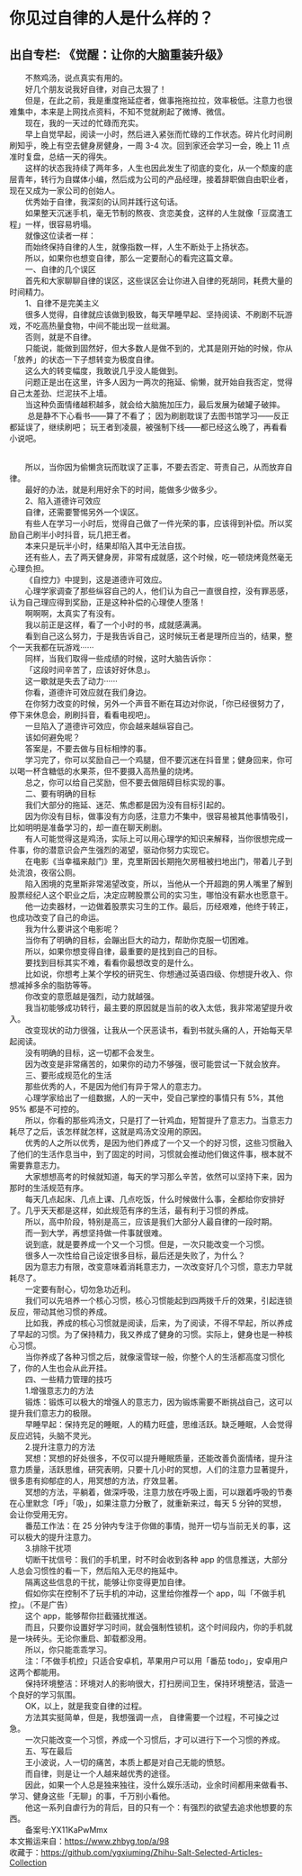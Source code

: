 # 你见过自律的人是什么样的？  
## 出自专栏: 《觉醒：让你的大脑重装升级》  
&emsp;&emsp;不熬鸡汤，说点真实有用的。  
&emsp;&emsp;好几个朋友说我好自律，对自己太狠了！  
&emsp;&emsp;但是，在此之前，我是重度拖延症者，做事拖拖拉拉，效率极低。注意力也很难集中，本来是上网找点资料，不知不觉就刷起了微博、微信。  
&emsp;&emsp;现在，我的一天过的忙碌而充实。  
&emsp;&emsp;早上自觉早起，阅读一小时，然后进入紧张而忙碌的工作状态。碎片化时间刷刷知乎，晚上有空去健身房健身，一周 3-4 次。回到家还会学习一会，晚上 11 点准时复盘，总结一天的得失。  
&emsp;&emsp;这样的状态我持续了两年多，人生也因此发生了彻底的变化，从一个颓废的底层青年，转行为自媒体小编，然后成为公司的产品经理，接着辞职做自由职业者，现在又成为一家公司的创始人。  
&emsp;&emsp;优秀始于自律，我深刻的认同并践行这句话。  
&emsp;&emsp;如果整天沉迷手机，毫无节制的熬夜、贪恋美食，这样的人生就像「豆腐渣工程」一样，很容易坍塌。  
&emsp;&emsp;就像这位读者一样：  
&emsp;&emsp;而始终保持自律的人生，就像指数一样，人生不断处于上扬状态。  
&emsp;&emsp;所以，如果你也想变自律，那么一定要耐心的看完这篇文章。  
&emsp;&emsp;一、自律的几个误区  
&emsp;&emsp;首先和大家聊聊自律的误区，这些误区会让你进入自律的死胡同，耗费大量的时间精力。  
&emsp;&emsp;1、自律不是完美主义  
&emsp;&emsp;很多人觉得，自律就应该做到极致，每天早睡早起、坚持阅读、不刷剧不玩游戏，不吃高热量食物，中间不能出现一丝纰漏。  
&emsp;&emsp;否则，就是不自律。  
&emsp;&emsp;只能说，能做到固然好，但大多数人是做不到的，尤其是刚开始的时候，你从「放养」的状态一下子想转变为极度自律。  
&emsp;&emsp;这么大的转变幅度，我敢说几乎没人能做到。  
&emsp;&emsp;问题正是出在这里，许多人因为一两次的拖延、偷懒，就开始自我否定，觉得自己太差劲、烂泥扶不上墙。  
&emsp;&emsp;当这种负面情绪越积越多，就会给大脑施加压力，最后发展为破罐子破摔。  
&emsp;&emsp; 总是静不下心看书——算了不看了； 因为刷剧耽误了去图书馆学习——反正都延误了，继续刷吧； 玩王者到凌晨，被强制下线——都已经这么晚了，再看看小说吧。  
&emsp;&emsp;
  
&emsp;&emsp;所以，当你因为偷懒贪玩而耽误了正事，不要去否定、苛责自己，从而放弃自律。  
&emsp;&emsp;最好的办法，就是利用好余下的时间，能做多少做多少。  
&emsp;&emsp;2、陷入道德许可效应  
&emsp;&emsp;自律，还需要警惕另外一个误区。  
&emsp;&emsp;有些人在学习一小时后，觉得自己做了一件光荣的事，应该得到补偿。所以奖励自己刷半小时抖音，玩几把王者。  
&emsp;&emsp;本来只是玩半小时，结果却陷入其中无法自拔。  
&emsp;&emsp;还有些人，去了两天健身房，非常有成就感，这个时候，吃一顿烧烤竟然毫无心理负担。  
&emsp;&emsp;《自控力》中提到，这是道德许可效应。  
&emsp;&emsp;心理学家调查了那些纵容自己的人，他们认为自己一直很自控，没有罪恶感，认为自己理应得到奖励，正是这种补偿的心理使人堕落！  
&emsp;&emsp;啊啊啊，太真实了有没有。  
&emsp;&emsp;我以前正是这样，看了一个小时的书，成就感满满。  
&emsp;&emsp;看到自己这么努力，于是我告诉自己，这时候玩王者是理所应当的，结果，整个一天我都在玩游戏······  
&emsp;&emsp;同样，当我们取得一些成绩的时候，这时大脑告诉你：  
&emsp;&emsp;「这段时间辛苦了，应该好好休息」。  
&emsp;&emsp;这一歇就是失去了动力······  
&emsp;&emsp;你看，道德许可效应就在我们身边。  
&emsp;&emsp;在你努力改变的时候，另外一个声音不断在耳边对你说，「你已经很努力了，停下来休息会，刷刷抖音，看看电视吧」。  
&emsp;&emsp;一旦陷入了道德许可效应，你会越来越纵容自己。  
&emsp;&emsp;该如何避免呢？  
&emsp;&emsp;答案是，不要去做与目标相悖的事。  
&emsp;&emsp;学习完了，你可以奖励自己一个鸡腿，但不要沉迷在抖音里；健身回来，你可以喝一杯含糖低的水果茶，但不要摄入高热量的烧烤。  
&emsp;&emsp;总之，你可以给自己奖励，但不要去做阻碍目标实现的事。  
&emsp;&emsp;二、要有明确的目标  
&emsp;&emsp;我们大部分的拖延、迷茫、焦虑都是因为没有目标引起的。  
&emsp;&emsp;因为你没有目标，做事没有方向感，注意力不集中，很容易被其他事情吸引，比如明明是准备学习的，却一直在聊天刷剧。  
&emsp;&emsp;有人可能觉得这是鸡汤，实际上可以用心理学的知识来解释，当你很想完成一件事，你的潜意识会产生强烈的渴望，驱动你努力实现它。  
&emsp;&emsp;在电影《当幸福来敲门》里，克里斯因长期拖欠房租被扫地出门，带着儿子到处流浪，夜宿公厕。  
&emsp;&emsp;陷入困境的克里斯非常渴望改变，所以，当他从一个开超跑的男人嘴里了解到股票经纪人这个职业之后，决定应聘股票公司的实习生，哪怕没有薪水也愿意干。  
&emsp;&emsp;他一边卖器材，一边做着股票实习生的工作。最后，历经艰难，他终于转正，也成功改变了自己的命运。  
&emsp;&emsp;我为什么要讲这个电影呢？  
&emsp;&emsp;当你有了明确的目标，会蹦出巨大的动力，帮助你克服一切困难。  
&emsp;&emsp;所以，如果你想变得自律，最重要的是找到自己的目标。  
&emsp;&emsp;要找到目标其实不难，看看你最想改变的是什么。  
&emsp;&emsp;比如说，你想考上某个学校的研究生、你想通过英语四级、你想提升收入、你想减掉多余的脂肪等等。  
&emsp;&emsp;你改变的意愿越是强烈，动力就越强。  
&emsp;&emsp;我当初能够成功转行，最主要的原因就是当前的收入太低，我非常渴望提升收入。  
&emsp;&emsp;改变现状的动力很强，让我从一个厌恶读书，看到书就头痛的人，开始每天早起阅读。  
&emsp;&emsp;没有明确的目标，这一切都不会发生。  
&emsp;&emsp;因为改变是非常痛苦的，如果你的动力不够强，很可能尝试一下就会放弃。  
&emsp;&emsp;三、要形成规范化的生活  
&emsp;&emsp;那些优秀的人，不是因为他们有异于常人的意志力。  
&emsp;&emsp;心理学家给出了一组数据，人的一天中，受自己掌控的事情只有 5%，其他 95% 都是不可控的。  
&emsp;&emsp;所以，你看的那些鸡汤文，只是打了一针鸡血，短暂提升了意志力。当意志力耗尽了之后，该怎样就怎样，这就是鸡汤文没用的原因。  
&emsp;&emsp;优秀的人之所以优秀，是因为他们养成了一个又一个的好习惯，这些习惯融入了他们的生活作息当中，到了固定的时间，习惯就会推动他们做这件事，根本就不需要靠意志力。  
&emsp;&emsp;大家想想高考的时候就知道，每天的学习那么辛苦，依然可以坚持下来，因为那时的生活规范有序。  
&emsp;&emsp;每天几点起床、几点上课、几点吃饭，什么时候做什么事，全都给你安排好了。几乎天天都是这样，如此规范有序的生活，最有利于习惯的养成。  
&emsp;&emsp;所以，高中阶段，特别是高三，应该是我们大部分人最自律的一段时期。  
&emsp;&emsp;而一到大学，再想坚持做一件事就很难。  
&emsp;&emsp;说到底，就是要养成一个又一个习惯。但是，一次只能改变一个习惯。  
&emsp;&emsp;很多人一次性给自己设定很多目标，最后还是失败了，为什么？  
&emsp;&emsp;因为意志力有限，改变意味着消耗意志力，一次改变好几个习惯，意志力早就耗尽了。  
&emsp;&emsp;一定要有耐心，切勿急功近利。  
&emsp;&emsp;我们可以先培养一个核心习惯，核心习惯能起到四两拨千斤的效果，引起连锁反应，带动其他习惯的养成。  
&emsp;&emsp;比如我，养成的核心习惯就是阅读，后来，为了阅读，不得不早起，所以养成了早起的习惯。为了保持精力，我又养成了健身的习惯。实际上，健身也是一种核心习惯。  
&emsp;&emsp;当你养成了各种习惯之后，就像滚雪球一般，你整个人的生活都高度习惯化了，你的人生也会从此开挂。  
&emsp;&emsp;四、一些精力管理的技巧  
&emsp;&emsp;1.增强意志力的方法  
&emsp;&emsp;锻炼：锻炼可以极大的增强人的意志力，因为锻炼需要不断挑战自己，这可以提升我们意志力的极限。  
&emsp;&emsp;早睡早起：保持充足的睡眠，人的精力旺盛，思维活跃。缺乏睡眠，人会觉得反应迟钝，头脑不灵光。  
&emsp;&emsp;2.提升注意力的方法  
&emsp;&emsp;冥想：冥想的好处很多，不仅可以提升睡眠质量，还能改善负面情绪，提升注意力质量，活跃思维，研究表明，只要十几小时的冥想，人们的注意力显著提升，很多患有抑郁症的人，用冥想的方法，疗效显著。  
&emsp;&emsp;冥想的方法，平躺着，做深呼吸，注意力放在呼吸上面，可以跟着呼吸的节奏在心里默念「呼」「吸」，如果注意力分散了，就重新来过，每天 5 分钟的冥想，会让你受用无穷。  
&emsp;&emsp;番茄工作法：在 25 分钟内专注于你做的事情，抛开一切与当前无关的事，这可以极大的提升注意力。  
&emsp;&emsp;3.排除干扰项  
&emsp;&emsp;切断干扰信号：我们的手机里，时不时会收到各种 app 的信息推送，大部分人总会习惯性的看一下，然后陷入无尽的拖延中。  
&emsp;&emsp;隔离这些信息的干扰，能够让你变得更加自律。  
&emsp;&emsp;假如你实在控制不了玩手机的冲动，这里给你推荐一个 app，叫「不做手机控」。（不是广告）  
&emsp;&emsp;这个 app，能够帮你拦截骚扰推送。  
&emsp;&emsp;而且，只要你设置好学习时间，就会强制性锁机，这个时间段内，你的手机就是一块砖头。无论你重启、卸载都没用。  
&emsp;&emsp;所以，你只能乖乖学习。  
&emsp;&emsp;注：「不做手机控」只适合安卓机，苹果用户可以用「番茄 todo」，安卓用户这两个都能用。  
&emsp;&emsp;保持环境整洁：环境对人的影响很大，打扫房间卫生，保持环境整洁，营造一个良好的学习氛围。  
&emsp;&emsp;OK，以上，就是我变自律的过程。  
&emsp;&emsp;方法其实挺简单，但是，我想强调一点， 自律需要一个过程，不可操之过急。  
&emsp;&emsp;一次只能改变一个习惯，养成一个习惯后，才可以进行下一个习惯的养成。  
&emsp;&emsp;五、写在最后  
&emsp;&emsp;王小波说，人一切的痛苦，本质上都是对自己无能的愤怒。  
&emsp;&emsp;而自律，则是让一个人越来越优秀的途径。  
&emsp;&emsp;因此，如果一个人总是独来独往，没什么娱乐活动，业余时间都用来做看书、学习、健身这些「无聊」的事，千万别小看他。  
&emsp;&emsp;他这一系列自虐行为的背后，目的只有一个：有强烈的欲望去追求他想要的东西。  
&emsp;&emsp;备案号:YX11KaPwMmx  
本文搬运来自：https://www.zhbyg.top/a/98  
 收藏于：https://github.com/ygxiuming/Zhihu-Salt-Selected-Articles-Collection